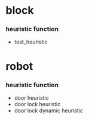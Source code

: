 # block
### heuristic function
- test_heuristic

# robot
### heuristic function
- door heuristic
- door lock heuristic
- door lock dynamic heuristic
